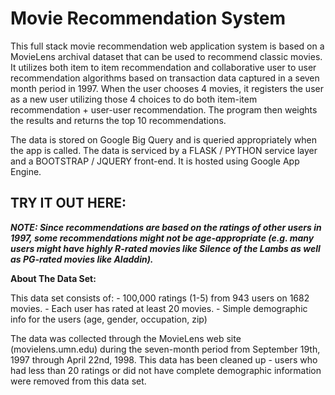 # Movie Recommendation System

This full stack movie recommendation web application system is based on a MovieLens archival dataset that can be used to recommend classic movies. It utilizes both item to item recommendation and collaborative user to user recommendation algorithms based on transaction data captured in a seven month period in 1997. When the user chooses 4 movies, it registers the user as a new user utilizing those 4 choices to do both item-item recommendation + user-user recommendation. The program then weights the results and returns the top 10 recommendations. 

The data is stored on Google Big Query and is queried appropriately when the app is called. The data is serviced by a FLASK / PYTHON service layer and a BOOTSTRAP / JQUERY front-end. It is hosted using Google App Engine.

## TRY IT OUT HERE: ##



***NOTE: Since recommendations are based on the ratings of other users in 1997, some recommendations might not be age-appropriate (e.g. many users might have highly R-rated movies like Silence of the Lambs as well as PG-rated movies like Aladdin).***


**About The Data Set:**
 
This data set consists of:
	- 100,000 ratings (1-5) from 943 users on 1682 movies. 
	- Each user has rated at least 20 movies. 
    - Simple demographic info for the users (age, gender, occupation, zip)

The data was collected through the MovieLens web site
(movielens.umn.edu) during the seven-month period from September 19th, 
1997 through April 22nd, 1998. This data has been cleaned up - users
who had less than 20 ratings or did not have complete demographic
information were removed from this data set. 